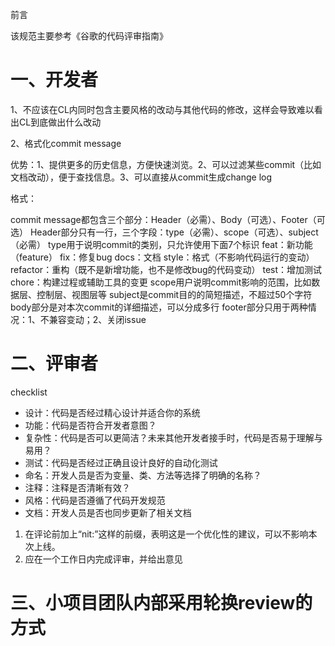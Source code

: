前言

该规范主要参考《谷歌的代码评审指南》

# 一、开发者

1、不应该在CL内同时包含主要风格的改动与其他代码的修改，这样会导致难以看出CL到底做出什么改动

2、格式化commit message

优势：1、提供更多的历史信息，方便快速浏览。2、可以过滤某些commit（比如文档改动），便于查找信息。3、可以直接从commit生成change log

格式：

commit message都包含三个部分：Header（必需）、Body（可选）、Footer（可选）
Header部分只有一行，三个字段：type（必需）、scope（可选）、subject（必需）
type用于说明commit的类别，只允许使用下面7个标识
feat：新功能（feature）
fix：修复bug
docs：文档
style：格式（不影响代码运行的变动）
refactor：重构（既不是新增功能，也不是修改bug的代码变动）
test：增加测试
chore：构建过程或辅助工具的变更
scope用户说明commit影响的范围，比如数据层、控制层、视图层等
subject是commit目的的简短描述，不超过50个字符
body部分是对本次commit的详细描述，可以分成多行
footer部分只用于两种情况：1、不兼容变动；2、关闭issue

# 二、评审者

checklist

- 设计：代码是否经过精心设计并适合你的系统
- 功能：代码是否符合开发者意图？
- 复杂性：代码是否可以更简洁？未来其他开发者接手时，代码是否易于理解与易用？
- 测试：代码是否经过正确且设计良好的自动化测试
- 命名：开发人员是否为变量、类、方法等选择了明确的名称？
- 注释：注释是否清晰有效？
- 风格：代码是否遵循了代码开发规范
- 文档：开发人员是否也同步更新了相关文档

1. 在评论前加上“nit:”这样的前缀，表明这是一个优化性的建议，可以不影响本次上线。
2. 应在一个工作日内完成评审，并给出意见

# 三、小项目团队内部采用轮换review的方式